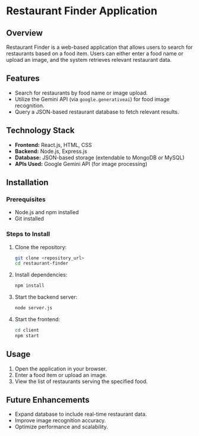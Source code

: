 # Restaurant Finder Application

## Overview
Restaurant Finder is a web-based application that allows users to search for restaurants based on a food item. Users can either enter a food name or upload an image, and the system retrieves relevant restaurant data.

## Features
- Search for restaurants by food name or image upload.
- Utilize the Gemini API (via `google.generativeai`) for food image recognition.
- Query a JSON-based restaurant database to fetch relevant results.

## Technology Stack
- **Frontend:** React.js, HTML, CSS
- **Backend:** Node.js, Express.js
- **Database:** JSON-based storage (extendable to MongoDB or MySQL)
- **APIs Used:** Google Gemini API (for image processing)

## Installation
### Prerequisites
- Node.js and npm installed
- Git installed

### Steps to Install
1. Clone the repository:
   ```sh
   git clone <repository_url>
   cd restaurant-finder
   ```
2. Install dependencies:
   ```sh
   npm install
   ```
3. Start the backend server:
   ```sh
   node server.js
   ```
4. Start the frontend:
   ```sh
   cd client
   npm start
   ```

## Usage
1. Open the application in your browser.
2. Enter a food item or upload an image.
3. View the list of restaurants serving the specified food.

## Future Enhancements
- Expand database to include real-time restaurant data.
- Improve image recognition accuracy.
- Optimize performance and scalability.




